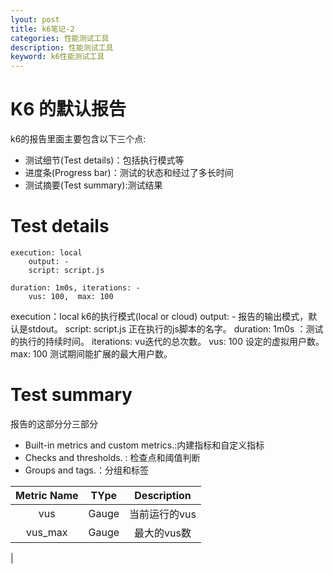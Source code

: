 ```yaml
---
lyout: post
title: k6笔记-2
categories: 性能测试工具
description: 性能测试工具
keyword: k6性能测试工具
---
```


# K6 的默认报告

k6的报告里面主要包含以下三个点:
- 测试细节(Test details)：包括执行模式等
- 进度条(Progress bar)：测试的状态和经过了多长时间
- 测试摘要(Test summary):测试结果

# Test details

```
execution: local
    output: -
    script: script.js

duration: 1m0s, iterations: -
    vus: 100,  max: 100
```

execution：local k6的执行模式(local or cloud)
output: -  报告的输出模式，默认是stdout。
script: script.js 正在执行的js脚本的名字。
duration: 1m0s ：测试的执行的持续时间。
iterations: vu迭代的总次数。
vus: 100  设定的虚拟用户数。
max: 100  测试期间能扩展的最大用户数。

# Test summary
报告的这部分分三部分
- Built-in metrics and custom metrics.:内建指标和自定义指标
- Checks and thresholds. : 检查点和阈值判断
- Groups and tags.：分组和标签

| Metric Name| TYpe | Description   |
|:----------:|:-----:|:------------:|
|vus         |Gauge |当前运行的vus   |
|vus_max     |Gauge |最大的vus数    |
   |